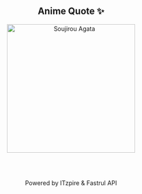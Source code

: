 <h2 align="center">Anime Quote ✨</h2>
<p align="center">
  <img src="quotes-img/2025-04-22_22-00-24.png" alt="Soujirou Agata" width="300"/>
</p>
<br><br>
<p align="center">Powered by ITzpire & Fastrul API</p>
